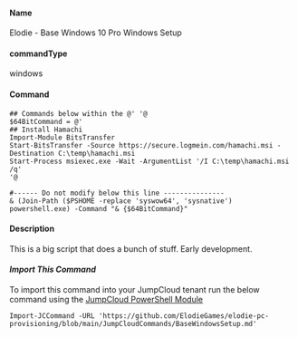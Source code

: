 #### Name

Elodie - Base Windows 10 Pro Windows Setup

#### commandType

windows

#### Command

```
## Commands below within the @' '@
$64BitCommand = @'
## Install Hamachi
Import-Module BitsTransfer
Start-BitsTransfer -Source https://secure.logmein.com/hamachi.msi -Destination C:\temp\hamachi.msi
Start-Process msiexec.exe -Wait -ArgumentList '/I C:\temp\hamachi.msi /q'
'@

#------ Do not modify below this line ---------------
& (Join-Path ($PSHOME -replace 'syswow64', 'sysnative') powershell.exe) -Command "& {$64BitCommand}"
```

#### Description

This is a big script that does a bunch of stuff. Early development.

#### *Import This Command*

To import this command into your JumpCloud tenant run the below command using the [JumpCloud PowerShell Module](https://github.com/TheJumpCloud/support/wiki/Installing-the-JumpCloud-PowerShell-Module)

```
Import-JCCommand -URL 'https://github.com/ElodieGames/elodie-pc-provisioning/blob/main/JumpCloudCommands/BaseWindowsSetup.md'
```